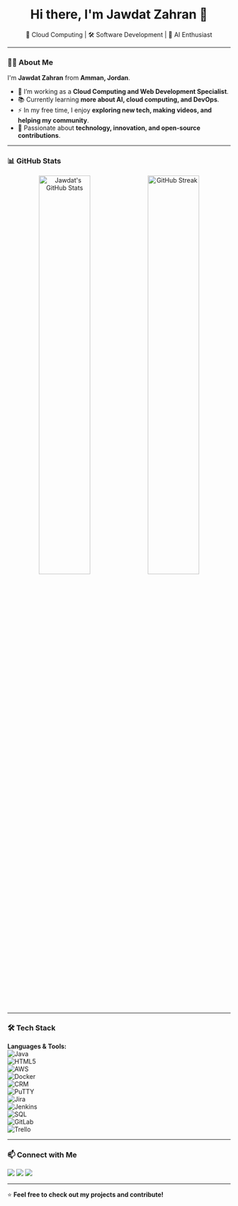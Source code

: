<h1 align="center">Hi there, I'm Jawdat Zahran 👋</h1>  
<p align="center">
  🚀 Cloud Computing | 🛠 Software Development | 🤖 AI Enthusiast  
</p>


---

### 👨‍💻 About Me  
I'm **Jawdat Zahran** from **Amman, Jordan**.  

- 🔭 I’m working as a **Cloud Computing and Web Development Specialist**.  
- 📚 Currently learning **more about AI, cloud computing, and DevOps**.  
- ⚡ In my free time, I enjoy **exploring new tech, making videos, and helping my community**.  
- 🎯 Passionate about **technology, innovation, and open-source contributions**.  

---

### 📊 GitHub Stats  
<p align="center">
  <img src="https://github-readme-stats.vercel.app/api?username=YourGitHubUsername&show_icons=true&theme=radical" width="48%" alt="Jawdat's GitHub Stats" />
  <img src="https://github-readme-streak-stats.herokuapp.com/?user=YourGitHubUsername&theme=radical" width="48%" alt="GitHub Streak" />
</p>

---

### 🛠 Tech Stack  
**Languages & Tools:**  
![Java](https://img.shields.io/badge/Java-007396?style=for-the-badge&logo=java&logoColor=white)  
![HTML5](https://img.shields.io/badge/HTML5-E34F26?style=for-the-badge&logo=html5&logoColor=white)  
![AWS](https://img.shields.io/badge/AWS-232F3E?style=for-the-badge&logo=amazon-aws&logoColor=white)  
![Docker](https://img.shields.io/badge/Docker-2496ED?style=for-the-badge&logo=docker&logoColor=white)  
![CRM](https://img.shields.io/badge/CRM-FF6F20?style=for-the-badge&logo=Salesforce&logoColor=white)  
![PuTTY](https://img.shields.io/badge/PuTTY-1B6B3A?style=for-the-badge&logo=putty&logoColor=white)  
![Jira](https://img.shields.io/badge/Jira-0052CC?style=for-the-badge&logo=jira&logoColor=white)  
![Jenkins](https://img.shields.io/badge/Jenkins-D24939?style=for-the-badge&logo=jenkins&logoColor=white)  
![SQL](https://img.shields.io/badge/SQL-4479A1?style=for-the-badge&logo=postgresql&logoColor=white)  
![GitLab](https://img.shields.io/badge/GitLab-FCA121?style=for-the-badge&logo=gitlab&logoColor=white)  
![Trello](https://img.shields.io/badge/Trello-0052CC?style=for-the-badge&logo=trello&logoColor=white)  

---

### 📫 Connect with Me  
<p>
  <a href="https://github.com/jawdatzahran"><img src="https://img.shields.io/badge/GitHub-100000?style=for-the-badge&logo=github&logoColor=white" /></a>
  <a href="https://www.linkedin.com/in/jawdatzahran"><img src="https://img.shields.io/badge/LinkedIn-0077B5?style=for-the-badge&logo=linkedin&logoColor=white" /></a>
  <a href="mailto:jawdatzahran96@gmail.com"><img src="https://img.shields.io/badge/Email-D14836?style=for-the-badge&logo=gmail&logoColor=white" /></a>
</p>

---

⭐️ **Feel free to check out my projects and contribute!**  
